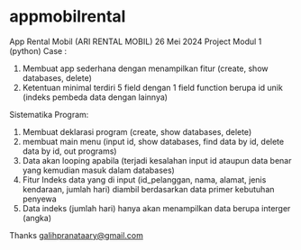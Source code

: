 # appmobilrental
App Rental Mobil (ARI RENTAL MOBIL)
26 Mei 2024
Project Modul 1 (python)
Case :
1. Membuat app sederhana dengan menampilkan fitur (create, show databases, delete)
2. Ketentuan minimal terdiri 5 field dengan 1 field function berupa id unik (indeks pembeda data dengan lainnya)

Sistematika Program:
1. Membuat deklarasi program (create, show databases, delete)
2. membuat main menu (input id, show databases, find data by id, delete data by id, out programs)
3. Data akan looping apabila (terjadi kesalahan input id ataupun data benar yang kemudian masuk dalam databases)
4. Fitur Indeks data yang di input (id_pelanggan, nama, alamat, jenis kendaraan, jumlah hari) diambil berdasarkan data primer kebutuhan penyewa
5. Data indeks (jumlah hari) hanya akan menampilkan data berupa interger (angka)

Thanks 
galihpranataary@gmail.com
